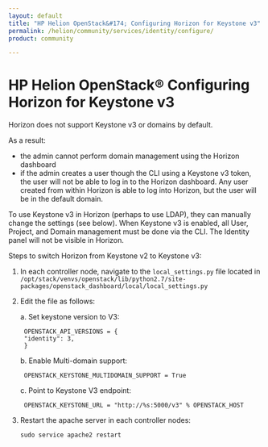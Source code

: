 ```yaml
---
layout: default
title: "HP Helion OpenStack&#174; Configuring Horizon for Keystone v3"
permalink: /helion/community/services/identity/configure/
product: community

---
```

<!--PUBLISHED-->

<script>

function PageRefresh {
onLoad="window.refresh"
}

PageRefresh();

</script>

<!-- <p style="font-size: small;"> <a href="/helion/community/services/compute/overview/">&#9664; PREV</a> | <a href="/helion/community/services/overview/">&#9650; UP</a> | <a href="/helion/community/services/imaging/overview/"> NEXT &#9654</a> </p> -->

# HP Helion OpenStack&#174; Configuring Horizon for Keystone v3

Horizon does not support Keystone v3 or domains by default.  

As a result: 

* the admin cannot perform domain management using the Horizon dashboard
* if the admin creates a user though the CLI using a Keystone v3 token, the user will not be able to log in to the Horizon dashboard.  Any user created from within Horizon is able to log into Horizon, but the user will be in the default domain.  

To use Keystone v3 in Horizon (perhaps to use LDAP), they can manually change the settings (see below).  When Keystone v3 is enabled, all User, Project, and Domain management must be done via the CLI.  The Identity panel will not be visible in Horizon.

Steps to switch Horizon from Keystone v2 to Keystone v3:

1.	In each controller node, navigate to the `local_settings.py` file located in `/opt/stack/venvs/openstack/lib/python2.7/site-packages/openstack_dashboard/local/local_settings.py` 

2. Edit the file as follows:

	a. Set keystone version to V3:

		OPENSTACK_API_VERSIONS = {
		"identity": 3,
		}

	b. Enable Multi-domain support:

		OPENSTACK_KEYSTONE_MULTIDOMAIN_SUPPORT = True

	c. Point to Keystone V3 endpoint:

		OPENSTACK_KEYSTONE_URL = "http://%s:5000/v3" % OPENSTACK_HOST

2.	Restart the apache server in each controller nodes:

		sudo service apache2 restart
